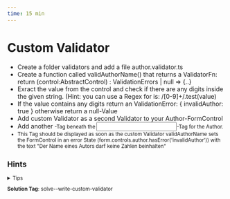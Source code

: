 ```yaml
---
time: 15 min
---
```


# Custom Validator

- Create a folder validators and add a file author.validator.ts
- Create a function called validAuthorName() that returns a ValidatorFn: return (control:AbstractControl) : ValidationErrors | null => {..}
- Exract the value from the control and check if there are any digits inside the given string. (Hint: you can use a Regex for is: /[0-9]+/.test(value)
- If the value contains any digits return an ValidationError: { invalidAuthor: true } otherwise return a null-Value
- Add custom Validator as a second Validator to your Author-FormControl
- Add another <small>-Tag beneath the <input>-Tag for the Author.
- This Tag should be displayed as soon as the custom Validator validAuthorName sets the FormControl in an error State (form.controls.author.hasError('invalidAuthor')) with the text "Der Name eines Autors darf keine Zahlen beinhalten"


## Hints

<details>
<summary>Tips</summary>

**Author Validator**
```ts
// author.validator.ts
import {AbstractControl, ValidationErrors, ValidatorFn} from '@angular/forms';

export function validAuthorName(): ValidatorFn {
    return (control:AbstractControl) : ValidationErrors | null => {
        const value = control.value;
        if (!value) {
            return null;
        }

        const hasNumeric = /[0-9]+/.test(value);
        return hasNumeric ? { invalidAuthor : true }: null;
    }
}
```

**Add Validator to FormControl**
```ts
// book-new.component.ts

this.form.nonNullable.group({
      author:  ['', [Validators.required, validAuthorName()]],
      title: ['', [Validators.required]],
      ....
    }, )
```


</details>

**Solution Tag**: solve--write-custom-validator
